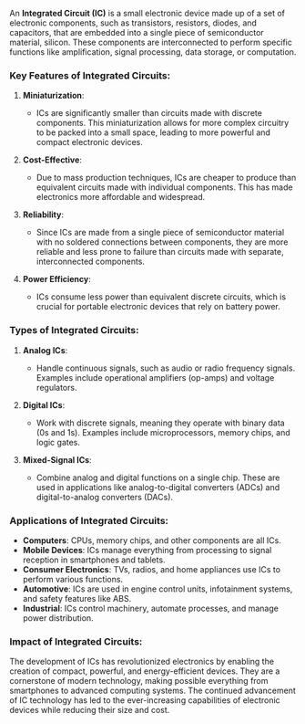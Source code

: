An **Integrated Circuit (IC)** is a small electronic device made up of a set of electronic components, such as transistors, resistors, diodes, and capacitors, that are embedded into a single piece of semiconductor material,  silicon. These components are interconnected to perform specific functions like amplification, signal processing, data storage, or computation.

### Key Features of Integrated Circuits:

1. **Miniaturization**:
   - ICs are significantly smaller than circuits made with discrete components. This miniaturization allows for more complex circuitry to be packed into a small space, leading to more powerful and compact electronic devices.

2. **Cost-Effective**:
   - Due to mass production techniques, ICs are cheaper to produce than equivalent circuits made with individual components. This has made electronics more affordable and widespread.

3. **Reliability**:
   - Since ICs are made from a single piece of semiconductor material with no soldered connections between components, they are more reliable and less prone to failure than circuits made with separate, interconnected components.

4. **Power Efficiency**:
   - ICs consume less power than equivalent discrete circuits, which is crucial for portable electronic devices that rely on battery power.

### Types of Integrated Circuits:

1. **Analog ICs**:
   - Handle continuous signals, such as audio or radio frequency signals. Examples include operational amplifiers (op-amps) and voltage regulators.

2. **Digital ICs**:
   - Work with discrete signals, meaning they operate with binary data (0s and 1s). Examples include microprocessors, memory chips, and logic gates.

3. **Mixed-Signal ICs**:
   - Combine analog and digital functions on a single chip. These are used in applications like analog-to-digital converters (ADCs) and digital-to-analog converters (DACs).

### Applications of Integrated Circuits:

- **Computers**: CPUs, memory chips, and other components are all ICs.
- **Mobile Devices**: ICs manage everything from processing to signal reception in smartphones and tablets.
- **Consumer Electronics**: TVs, radios, and home appliances use ICs to perform various functions.
- **Automotive**: ICs are used in engine control units, infotainment systems, and safety features like ABS.
- **Industrial**: ICs control machinery, automate processes, and manage power distribution.

### Impact of Integrated Circuits:

The development of ICs has revolutionized electronics by enabling the creation of compact, powerful, and energy-efficient devices. They are a cornerstone of modern technology, making possible everything from smartphones to advanced computing systems. The continued advancement of IC technology has led to the ever-increasing capabilities of electronic devices while reducing their size and cost.

